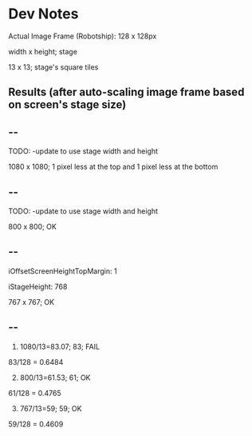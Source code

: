 # Dev Notes

Actual Image Frame (Robotship): 128 x 128px

width x height; stage

13 x 13; stage's square tiles

## Results (after auto-scaling image frame based on screen's stage size)

## -- 

TODO: -update to use stage width and height

1080 x 1080; 1 pixel less at the top and 1 pixel less at the bottom

## -- 

TODO: -update to use stage width and height

800 x 800; OK

## --

iOffsetScreenHeightTopMargin: 1

iStageHeight: 768

767 x 767; OK

## --

1) 1080/13=83.07; 83; FAIL

83/128 = 0.6484

2) 800/13=61.53; 61; OK

61/128 = 0.4765

3) 767/13=59; 59; OK

59/128 = 0.4609


